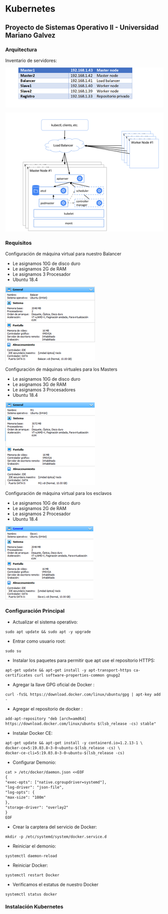 # Kubernetes
## Proyecto de Sistemas Operativo II - Universidad Mariano Galvez

### Arquitectura
Inventario de servidores: 

![Arquitectura1](Arquitectura1.png)

![Arquitectura2](Arquitectura2.png)

### Requisitos

Configuración de máquina virtual para nuestro Balancer 
- Le asignamos 10G de disco duro
- Le asignamos 2G de RAM
- Le asignamos 3 Procesador
- Ubuntu 18.4

![Balancer](Balancer.png)

Configuración de máquinas virtuales para los Masters 
- Le asignamos 10G de disco duro
- Le asignamos 3G de RAM
- Le asignamos 3 Procesadores
- Ubuntu 18.4

![Master](Master.png)

Configuración de máquina virtual para los  esclavos
- Le asignamos 10G de disco duro
- Le asignamos 2G de RAM
- Le asignamos 2 Procesador
- Ubuntu 18.4

![Esclavo](Slave.png)

### Configuración Principal

- Actualizar el sistema operativo:
``` 
sudo apt update && sudo apt -y upgrade
```

- Entrar  como usuario root:
```
sudo su
```

- Instalar los paquetes para permitir que apt use el repositorio HTTPS:
```
apt-get update && apt-get install -y apt-transport-https ca-certificates curl software-properties-common gnupg2 
```

- Agregar la llave GPG oficial de Docker :
```
curl -fsSL https://download.docker.com/linux/ubuntu/gpg | apt-key add -
```

- Agregar el repositorio de docker :
```
add-apt-repository "deb [arch=amd64] https://download.docker.com/linux/ubuntu $(lsb_release -cs) stable"
```

- Instalar Docker CE:
```
apt-get update && apt-get install -y containerd.io=1.2.13-1 \
docker-ce=5:19.03.8~3-0~ubuntu-$(lsb_release -cs) \
docker-ce-cli=5:19.03.8~3-0~ubuntu-$(lsb_release -cs)
```

- Configurar Demonio:
```
cat > /etc/docker/daemon.json <<EOF
{
"exec-opts": ["native.cgroupdriver=systemd"],
"log-driver": "json-file",
"log-opts": {
"max-size": "100m"
},
"storage-driver": "overlay2"
}
EOF
```

- Crear la carptera del servicio de Docker:
```
mkdir -p /etc/systemd/system/docker.service.d
```

- Reiniciar el demonio:
```
systemctl daemon-reload
```

- Reiniciar Docker:
```
systemctl restart Docker
```

- Verificamos el estatus de nuestro Docker
```
systemctl status docker
```

### Instalación Kubernetes

